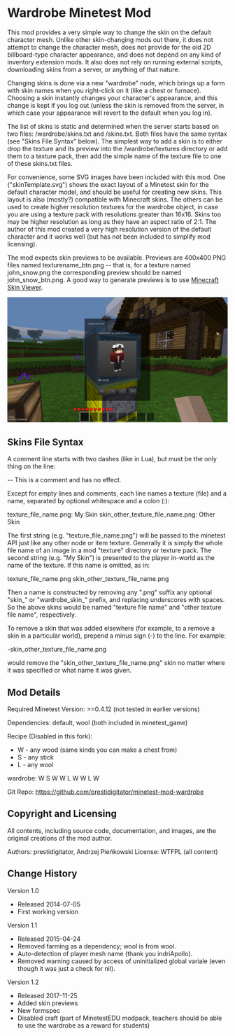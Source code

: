 Wardrobe Minetest Mod
=====================

This mod provides a very simple way to change the skin on the default character
mesh.  Unlike other skin-changing mods out there, it does not attempt to change
the character mesh, does not provide for the old 2D billboard-type character
appearance, and does not depend on any kind of inventory extension mods.  It
also does not rely on running external scripts, downloading skins from a
server, or anything of that nature.

Changing skins is done via a new "wardrobe" node, which brings up a form with
skin names when you right-click on it (like a chest or furnace).  Choosing a
skin instantly changes your character's appearance, and this change is kept if
you log out (unless the skin is removed from the server, in which case your
appearance will revert to the default when you log in).

The list of skins is static and determined when the server starts based on two
files: <modsPath>/wardrobe/skins.txt and <worldPath>/skins.txt.  Both files
have the same syntax (see "Skins File Syntax" below).  The simplest way to add
a skin is to either drop the texture and its preview into the <modsPath>/wardrobe/textures
directory or add them to a texture pack, then add the simple name of the
texture file to one of these skins.txt files.

For convenience, some SVG images have been included with this mod.  One
("skinTemplate.svg") shows the exact layout of a Minetest skin for the default
character model, and should be useful for creating new skins.  This layout is
also (mostly?) compatible with Minecraft skins.  The others can be used to
create higher resolution textures for the wardrobe object, in case you are
using a texture pack with resolutions greater than 16x16.  Skins too may be
higher resolution as long as they have an aspect ratio of 2:1.  The author of
this mod created a very high resolution version of the default character and it
works well (but has not been included to simplify mod licensing).

The mod expects skin previews to be available. Previews are 400x400 PNG files
named texturename_btn.png -- that is, for a texture named john_snow.png
the corresponding preview should be named john_snow_btn.png. A good way to generate
previews is to use [Minecraft Skin Viewer](http://www.minecraftforum.net/forums/mapping-and-modding-java-edition/minecraft-tools/1261408-minecraft-skin-viewer-1-2-supports-1-8-skins).

![Screenshot](screenshot.png)

Skins File Syntax
-----------------

A comment line starts with two dashes (like in Lua), but must be the only thing
on the line:

   -- This is a comment and has no effect.

Except for empty lines and comments, each line names a texture (file) and a
name, separated by optional whitespace and a colon (:):

   texture_file_name.png: My Skin
   skin_other_texture_file_name.png: Other Skin

The first string (e.g. "texture_file_name.png") will be passed to the minetest
API just like any other node or item texture.  Generally it is simply the whole
file name of an image in a mod "texture" directory or texture pack.  The second
string (e.g. "My Skin") is presented to the player in-world as the name of the
texture.  If this name is omitted, as in:

   texture_file_name.png
   skin_other_texture_file_name.png

Then a name is constructed by removing any ".png" suffix any optional "skin_"
or "wardrobe_skin_" prefix, and replacing underscores with spaces.  So the
above skins would be named "texture file name" and "other texture file name",
respectively.

To remove a skin that was added elsewhere (for example, to a remove a skin in a
particular world), prepend a minus sign (-) to the line.  For example:

   -skin_other_texture_file_name.png

would remove the "skin_other_texture_file_name.png" skin no matter where it was
specified or what name it was given.

Mod Details
-----------

Required Minetest Version: >=0.4.12 (not tested in earlier versions)

Dependencies: default, wool (both included in minetest_game)

Recipe (Disabled in this fork):

   * W - any wood (same kinds you can make a chest from)
   * S - any stick
   * L - any wool

   wardrobe:
      W S W
      W L W
      W L W

Git Repo: https://github.com/prestidigitator/minetest-mod-wardrobe

Copyright and Licensing
-----------------------

All contents, including source code, documentation, and images, are the
original creations of the mod author.

Authors: prestidigitator, Andrzej Pieńkowski
License: WTFPL (all content)

Change History
--------------

Version 1.0

* Released 2014-07-05
* First working version

Version 1.1

* Released 2015-04-24
* Removed farming as a dependency; wool is from wool.
* Auto-detection of player mesh name (thank you indriApollo).
* Removed warning caused by access of uninitialized global variale (even though
  it was just a check for nil).

Version 1.2

* Released 2017-11-25
* Added skin previews
* New formspec
* Disabled craft (part of MinetestEDU modpack, teachers should be able to use the wardrobe as a reward for students)
